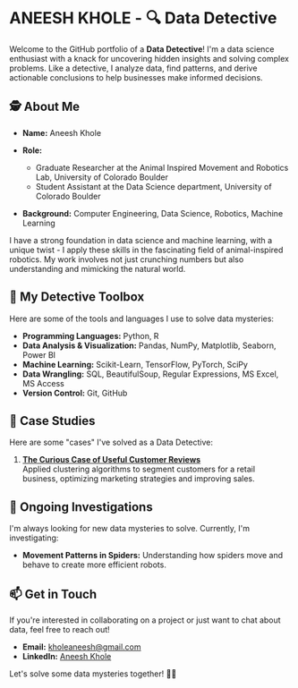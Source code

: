 # ANEESH KHOLE - 🔍 Data Detective

Welcome to the GitHub portfolio of a **Data Detective**! I'm a data science enthusiast with a knack for uncovering hidden insights and solving complex problems. Like a detective, I analyze data, find patterns, and derive actionable conclusions to help businesses make informed decisions.

## 🕵️ About Me

- **Name:** Aneesh Khole
- **Role:**
  - Graduate Researcher at the Animal Inspired Movement and Robotics Lab, University of Colorado Boulder
  - Student Assistant at the Data Science department, University of Colorado Boulder
            
- **Background:** Computer Engineering, Data Science, Robotics, Machine Learning

I have a strong foundation in data science and machine learning, with a unique twist - I apply these skills in the fascinating field of animal-inspired robotics. My work involves not just crunching numbers but also understanding and mimicking the natural world.

## 🧰 My Detective Toolbox

Here are some of the tools and languages I use to solve data mysteries:

- **Programming Languages:** Python, R
- **Data Analysis & Visualization:** Pandas, NumPy, Matplotlib, Seaborn, Power BI
- **Machine Learning:** Scikit-Learn, TensorFlow, PyTorch, SciPy
- **Data Wrangling:** SQL, BeautifulSoup, Regular Expressions, MS Excel, MS Access
- **Version Control:** Git, GitHub

## 🔎 Case Studies

Here are some "cases" I've solved as a Data Detective:

<!--1. **[Mystery of the Missing Data](https://github.com/yourusername/project-link)**  
   Solved a complex data imputation problem, filling missing values in large datasets using advanced statistical techniques.

2. **[Pattern in the Noise](https://github.com/yourusername/project-link)**  
   Developed a machine learning model that detects anomalies in sensor data collected from animal-inspired robots.-->

1. **[The Curious Case of Useful Customer Reviews](https://github.com/aneeshkhole/Perceived-Usefulness-of-online-customer-reviews)**  
   Applied clustering algorithms to segment customers for a retail business, optimizing marketing strategies and improving sales.

## 🧩 Ongoing Investigations

I'm always looking for new data mysteries to solve. Currently, I'm investigating:

- **Movement Patterns in Spiders:** Understanding how spiders move and behave to create more efficient robots.

## 📫 Get in Touch

If you're interested in collaborating on a project or just want to chat about data, feel free to reach out!

- **Email:** kholeaneesh@gmail.com
- **LinkedIn:** [Aneesh Khole](https://www.linkedin.com/in/aneesh-khole/)

Let's solve some data mysteries together! 🕵️‍♂️
